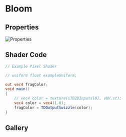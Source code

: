 # Bloom

## Properties
![Properties](https://user-images.githubusercontent.com/21966381/115397242-d91ad680-a220-11eb-88cb-9c852e1b5468.JPG)

## Shader Code

```glsl
// Example Pixel Shader

// uniform float exampleUniform;

out vec4 fragColor;
void main()
{
	// vec4 color = texture(sTD2DInputs[0], vUV.st);
	vec4 color = vec4(1.0);
	fragColor = TDOutputSwizzle(color);
}
```

## Gallery